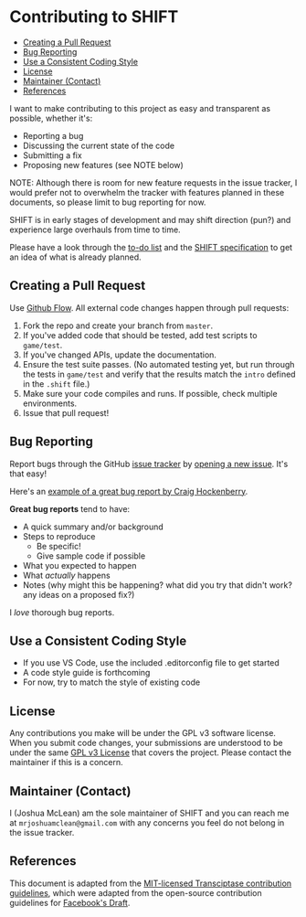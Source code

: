 # Contributing to SHIFT

<!-- START doctoc generated TOC please keep comment here to allow auto update -->
<!-- DON'T EDIT THIS SECTION, INSTEAD RE-RUN doctoc TO UPDATE -->

- [Creating a Pull Request](#creating-a-pull-request)
- [Bug Reporting](#bug-reporting)
- [Use a Consistent Coding Style](#use-a-consistent-coding-style)
- [License](#license)
- [Maintainer (Contact)](#maintainer-contact)
- [References](#references)

<!-- END doctoc generated TOC please keep comment here to allow auto update -->

I want to make contributing to this project as easy and transparent as possible, whether it's:

- Reporting a bug
- Discussing the current state of the code
- Submitting a fix
- Proposing new features (see NOTE below)

NOTE: Although there is room for new feature requests in the issue tracker, I would prefer not to overwhelm the tracker with features planned in these documents, so please limit to bug reporting for now.

SHIFT is in early stages of development and may shift direction (pun?) and experience large overhauls from time to time.

Please have a look through the [to-do list](TODO.md) and the [SHIFT specification](doc/ShiftSpec.md) to get an idea of what is already planned. 

## Creating a Pull Request

Use [Github Flow](https://docs.github.com/en/get-started/quickstart/github-flow). All external code changes happen through pull requests:

1. Fork the repo and create your branch from `master`.  
2. If you've added code that should be tested, add test scripts to `game/test`.
3. If you've changed APIs, update the documentation.  
4. Ensure the test suite passes. (No automated testing yet, but run through the
tests in `game/test` and verify that the results match the `intro` defined in
the `.shift` file.)
5. Make sure your code compiles and runs. If possible, check multiple
environments.
6. Issue that pull request!

## Bug Reporting

Report bugs through the GitHub [issue tracker](https://github.com/RetroIndieJosh/shift/issues) by [opening a new issue](https://github.com/RetroIndieJosh/shift/issues/new). It's that easy!

Here's an [example of a great bug report by Craig Hockenberry](http://www.openradar.me/11905408).

**Great bug reports** tend to have:

- A quick summary and/or background
- Steps to reproduce
    - Be specific!
    - Give sample code if possible
- What you expected to happen
- What *actually* happens
- Notes (why might this be happening? what did you try that didn't work? any
ideas on a proposed fix?)

I *love* thorough bug reports.

## Use a Consistent Coding Style

- If you use VS Code, use the included .editorconfig file to get started 
- A code style guide is forthcoming 
- For now, try to match the style of existing code

## License

Any contributions you make will be under the GPL v3 software license. When you submit code changes, your submissions are understood to be under the same [GPL v3 License](LICENSE.txt) that covers the project. Please contact the maintainer if this is a concern.

## Maintainer (Contact)

I (Joshua McLean) am the sole maintainer of SHIFT and you can reach me at `mrjoshuamclean@gmail.com` with any concerns you feel do not belong in the issue tracker.

## References

This document is adapted from the [MIT-licensed Transciptase contribution guidelines](https://gist.github.com/briandk/3d2e8b3ec8daf5a27a62), which were adapted from the open-source contribution guidelines for [Facebook's Draft](https://github.com/facebook/draft-js/blob/main/CONTRIBUTING.md).
